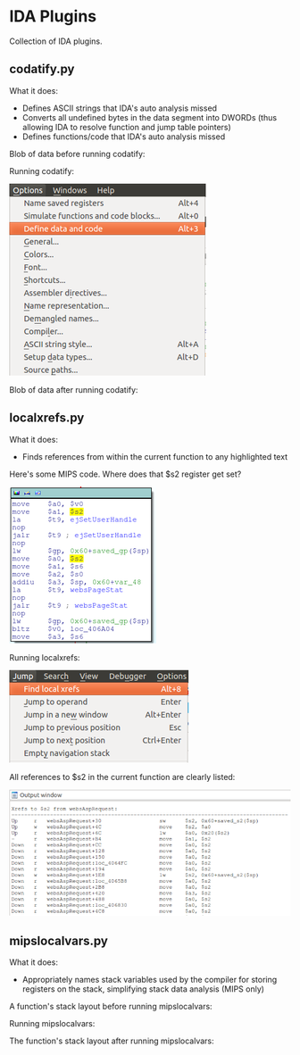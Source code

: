 IDA Plugins
===

Collection of IDA plugins.

codatify.py
-----------

What it does: 

  * Defines ASCII strings that IDA's auto analysis missed
  * Converts all undefined bytes in the data segment into DWORDs (thus allowing IDA to resolve function and jump table pointers)
  * Defines functions/code that IDA's auto analysis missed

Blob of data before running codatify:

Running codatify:

![Running codatify.py](images/how_to_use_codatify.png)

Blob of data after running codatify:

localxrefs.py
-------------

What it does:

  * Finds references from within the current function to any highlighted text

Here's some MIPS code. Where does that $s2 register get set?

![Before localxrefs.py](images/where_does_s2_get_set.png)

Running localxrefs:

![Running localxrefs.py](images/how_to_run_localxrefs.png)

All references to $s2 in the current function are clearly listed:

![After localxrefs.py](images/localxrefs_output.png)

mipslocalvars.py
----------------

What it does:

  * Appropriately names stack variables used by the compiler for storing registers on the stack, simplifying stack data analysis (MIPS only)

A function's stack layout before running mipslocalvars:

Running mipslocalvars:

The function's stack layout after running mipslocalvars:

